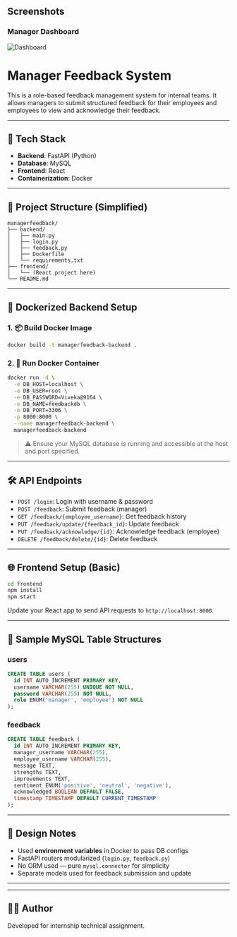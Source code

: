 ## Screenshots

### Manager Dashboard
![Dashboard](employee_dashboard..jpg)

# Manager Feedback System

This is a role-based feedback management system for internal teams. It allows managers to submit structured feedback for their employees and employees to view and acknowledge their feedback.

---

## 🚀 Tech Stack

- **Backend**: FastAPI (Python)
- **Database**: MySQL
- **Frontend**: React
- **Containerization**: Docker

---

## 📁 Project Structure (Simplified)

```
managerfeedback/
├── backend/
│   ├── main.py
│   ├── login.py
│   ├── feedback.py
│   ├── Dockerfile
│   └── requirements.txt
├── frontend/
│   └── (React project here)
└── README.md
```

---

## 🐳 Dockerized Backend Setup

### 1. 📦 Build Docker Image

```bash
docker build -t managerfeedback-backend .
```

### 2. 🚀 Run Docker Container

```bash
docker run -d \
  -e DB_HOST=localhost \
  -e DB_USER=root \
  -e DB_PASSWORD=Viveka@9164 \
  -e DB_NAME=feedbackdb \
  -e DB_PORT=3306 \
  -p 8000:8000 \
  --name managerfeedback-backend \
  managerfeedback-backend
```

> ⚠️ Ensure your MySQL database is running and accessible at the host and port specified.

---

## 🛠️ API Endpoints

- `POST /login`: Login with username & password
- `POST /feedback`: Submit feedback (manager)
- `GET /feedback/{employee_username}`: Get feedback history
- `PUT /feedback/update/{feedback_id}`: Update feedback
- `PUT /feedback/acknowledge/{id}`: Acknowledge feedback (employee)
- `DELETE /feedback/delete/{id}`: Delete feedback

---

## 🌐 Frontend Setup (Basic)

```bash
cd frontend
npm install
npm start
```

Update your React app to send API requests to `http://localhost:8000`.

---

## 🧪 Sample MySQL Table Structures

### users

```sql
CREATE TABLE users (
  id INT AUTO_INCREMENT PRIMARY KEY,
  username VARCHAR(255) UNIQUE NOT NULL,
  password VARCHAR(255) NOT NULL,
  role ENUM('manager', 'employee') NOT NULL
);
```

### feedback

```sql
CREATE TABLE feedback (
  id INT AUTO_INCREMENT PRIMARY KEY,
  manager_username VARCHAR(255),
  employee_username VARCHAR(255),
  message TEXT,
  strengths TEXT,
  improvements TEXT,
  sentiment ENUM('positive', 'neutral', 'negative'),
  acknowledged BOOLEAN DEFAULT FALSE,
  timestamp TIMESTAMP DEFAULT CURRENT_TIMESTAMP
);
```

---

## 📝 Design Notes

- Used **environment variables** in Docker to pass DB configs
- FastAPI routers modularized (`login.py`, `feedback.py`)
- No ORM used — pure `mysql.connector` for simplicity
- Separate models used for feedback submission and update

---



---

## 👨‍💻 Author

Developed for internship technical assignment.
